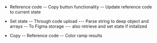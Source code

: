 - Reference code
-- Copy button functionality
-- Update reference code to current state

- Set state
-- Through code upload
--- Parse string to deep object and arrays
-- To Figma storage
--- also retrieve and set state if initalized

- Copy
-- Reference code
-- Color ramp results

<!-- - Test results
-- Print color results as a vertical auto layout frame, 24px gap
--- Color swatch, named to the color style, 256 X 128, 4px rounded corner
--- color name and stop, text node 
--- color hex code  -->

<!-- Removing a swatch
- when removing a swatch, the color stop name isn't synced anymore. -->